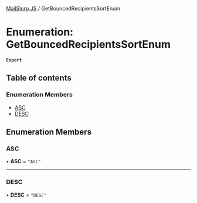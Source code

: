 [MailSlurp JS](../README.md) / GetBouncedRecipientsSortEnum

# Enumeration: GetBouncedRecipientsSortEnum

**`Export`**

## Table of contents

### Enumeration Members

- [ASC](GetBouncedRecipientsSortEnum.md#asc)
- [DESC](GetBouncedRecipientsSortEnum.md#desc)

## Enumeration Members

### ASC

• **ASC** = ``"ASC"``

___

### DESC

• **DESC** = ``"DESC"``
